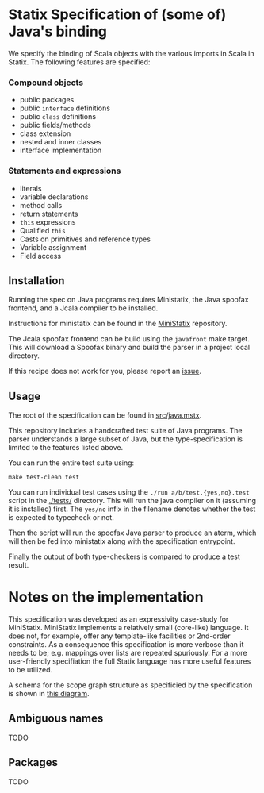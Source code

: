 # Statix Specification of (some of) Java's binding

We specify the binding of Scala objects with the various imports in Scala in Statix.
The following features are specified:

### Compound objects

- public packages
- public `interface` definitions
- public `class` definitions
- public fields/methods
- class extension
- nested and inner classes
- interface implementation

### Statements and expressions

- literals
- variable declarations
- method calls
- return statements
- `this` expressions
- Qualified `this`
- Casts on primitives and reference types
- Variable assignment
- Field access

## Installation

Running the spec on Java programs requires Ministatix, the Java spoofax frontend, and
a Jcala compiler to be installed.

Instructions for ministatix can be found in the 
[MiniStatix](https://github.com/metaborg/ministatix.hs/) repository.

The Jcala spoofax frontend can be build using the `javafront` make target.
This will download a Spoofax binary and build the parser in a project local directory.

If this recipe does not work for you, please report an 
[issue](https://github.com/metaborg/ministatix.hs/issues).
 
## Usage

The root of the specification can be found in [src/java.mstx](./src/java.mstx).

This repository includes a handcrafted test suite of Java programs.
The parser understands a large subset of Java, but the type-specification is limited
to the features listed above.

You can run the entire test suite using:

    make test-clean test

You can run individual test cases using the `./run a/b/test.{yes,no}.test` 
script in the [./tests/](./tests/) directory.
This will run the java compiler on it (assuming it is installed) first.
The `yes/no` infix in the filename denotes whether the test is expected to typecheck or not.

Then the script will run the spoofax Java parser to produce an aterm, which
will then be fed into ministatix along with the specification entrypoint.

Finally the output of both type-checkers is compared to produce a test result.

# Notes on the implementation

This specification was developed as an expressivity case-study for MiniStatix.
MiniStatix implements a relatively small (core-like) language.
It does not, for example, offer any template-like facilities or 2nd-order constraints.
As a consequence this specification is more verbose than it needs to be;
e.g. mappings over lists are repeated spuriously.
For a more user-friendly specifiation the full Statix language has more useful features to be utilized.

A schema for the scope graph structure as specificied by the specification is
shown in [this diagram](doc/scopegraph.pdf).

## Ambiguous names

TODO

## Packages

TODO

##
